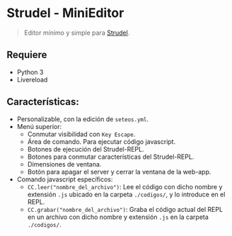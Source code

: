 # Strudel - MiniEditor


> Editor mínimo y simple para [Strudel](https://strudel.cc/).


## Requiere

+ Python 3
+ Livereload

## Características:

+ Personalizable, con la edición de `seteos.yml`.
+ Menú superior:
  + Conmutar visibilidad con `Key Escape`.
  + Área de comando. Para ejecutar código javascript.
  + Botones de ejecución del Strudel-REPL.
  + Botones para conmutar características del Strudel-REPL.
  + Dimensiones de ventana.
  + Botón para apagar el server y cerrar la ventana de la web-app.
+ Comando javascript específicos:
  + `CC.leer("nombre_del_archivo")`: Lee el código con dicho nombre y extensión `.js` ubicado en la carpeta `./codigos/`, y lo introduce en el REPL.
  + `CC.grabar("nombre_del_archivo")`: Graba el código actual del REPL en un archivo con dicho nombre y extensión `.js` en la carpeta `./codigos/`.
